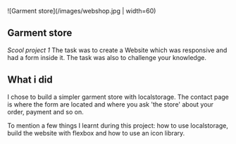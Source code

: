 ![Garment store](/images/webshop.jpg | width=60)

## Garment store
*Scool project 1*
The task was to create a Website which was responsive and had a form inside it. The task was also to challenge your knowledge.

## What i did

I chose to build a simpler garment store with localstorage. The contact page is where the form are located and where you ask 'the store' about your order, payment and so on. 

To mention a few things I learnt during this project: how to use localstorage, build the website with flexbox and how to use an icon library. 
